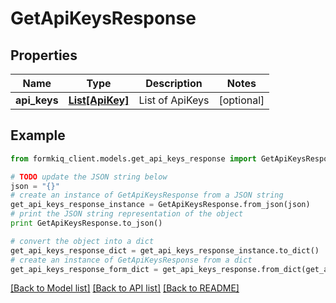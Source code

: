 # GetApiKeysResponse


## Properties

Name | Type | Description | Notes
------------ | ------------- | ------------- | -------------
**api_keys** | [**List[ApiKey]**](ApiKey.md) | List of ApiKeys | [optional] 

## Example

```python
from formkiq_client.models.get_api_keys_response import GetApiKeysResponse

# TODO update the JSON string below
json = "{}"
# create an instance of GetApiKeysResponse from a JSON string
get_api_keys_response_instance = GetApiKeysResponse.from_json(json)
# print the JSON string representation of the object
print GetApiKeysResponse.to_json()

# convert the object into a dict
get_api_keys_response_dict = get_api_keys_response_instance.to_dict()
# create an instance of GetApiKeysResponse from a dict
get_api_keys_response_form_dict = get_api_keys_response.from_dict(get_api_keys_response_dict)
```
[[Back to Model list]](../README.md#documentation-for-models) [[Back to API list]](../README.md#documentation-for-api-endpoints) [[Back to README]](../README.md)


